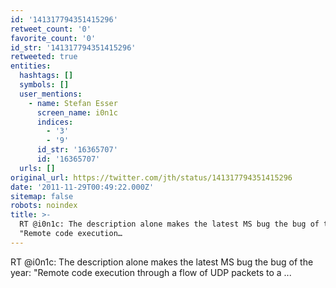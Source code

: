 ```yaml
---
id: '141317794351415296'
retweet_count: '0'
favorite_count: '0'
id_str: '141317794351415296'
retweeted: true
entities:
  hashtags: []
  symbols: []
  user_mentions:
    - name: Stefan Esser
      screen_name: i0n1c
      indices:
        - '3'
        - '9'
      id_str: '16365707'
      id: '16365707'
  urls: []
original_url: https://twitter.com/jth/status/141317794351415296
date: '2011-11-29T00:49:22.000Z'
sitemap: false
robots: noindex
title: >-
  RT @i0n1c: The description alone makes the latest MS bug the bug of the year:
  "Remote code execution…
---
```


RT @i0n1c: The description alone makes the latest MS bug the bug of the year: "Remote code execution through a flow of UDP packets to a  ...